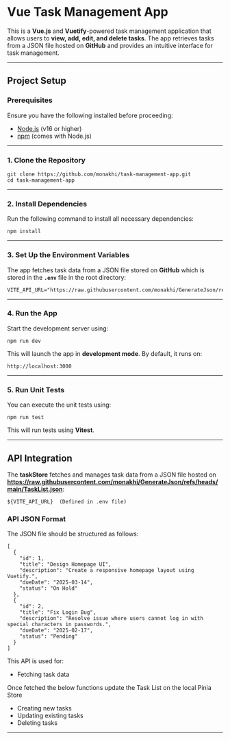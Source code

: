 # Vue Task Management App

This is a **Vue.js** and **Vuetify**-powered task management application that allows users to **view, add, edit, and delete tasks**. The app retrieves tasks from a JSON file hosted on **GitHub** and provides an intuitive interface for task management.

---

## Project Setup

### Prerequisites

Ensure you have the following installed before proceeding:

- [Node.js](https://nodejs.org/) (v16 or higher)
- [npm](https://npmjs.com/) (comes with Node.js)

---

### 1. Clone the Repository

```
git clone https://github.com/monakhi/task-management-app.git
cd task-management-app
```

---

### 2. Install Dependencies

Run the following command to install all necessary dependencies:

```
npm install
```

---

### 3. Set Up the Environment Variables

The app fetches task data from a JSON file stored on **GitHub** which is stored in the **`.env`** file in the root directory:

```
VITE_API_URL="https://raw.githubusercontent.com/monakhi/GenerateJson/refs/heads/main/TaskList.json"
```

---

### 4. Run the App

Start the development server using:

```
npm run dev
```

This will launch the app in **development mode**. By default, it runs on:

```
http://localhost:3000
```

---

### 5. Run Unit Tests

You can execute the unit tests using:

```
npm run test
```

This will run tests using **Vitest**.

---

## API Integration

The **taskStore** fetches and manages task data from a JSON file hosted on **https://raw.githubusercontent.com/monakhi/GenerateJson/refs/heads/main/TaskList.json**:

```
${VITE_API_URL}  (Defined in .env file)
```

### API JSON Format

The JSON file should be structured as follows:

```
[
  {
    "id": 1,
    "title": "Design Homepage UI",
    "description": "Create a responsive homepage layout using Vuetify.",
    "dueDate": "2025-03-14",
    "status": "On Hold"
  },
  {
    "id": 2,
    "title": "Fix Login Bug",
    "description": "Resolve issue where users cannot log in with special characters in passwords.",
    "dueDate": "2025-02-17",
    "status": "Pending"
  }
]

```

This API is used for:
- Fetching task data

Once fetched the below functions update the Task List on the local Pinia Store
- Creating new tasks
- Updating existing tasks
- Deleting tasks 

---



